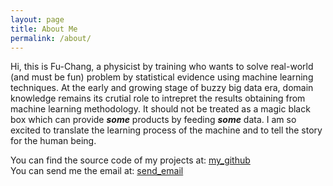 ```yaml
---
layout: page
title: About Me
permalink: /about/
---
```


<section class="author">
  <div class="authorimage box" style="background: url({{site.baseurl}}/assets/img/me_air.jpeg)"></div>
  <div class="authorinfo box">
    <!-- <p>Author | Fu-Chang Sun</p> -->
    <p class="bio">
      Hi, this is Fu-Chang, a physicist by training who wants to solve real-world (and must be fun) problem by statistical evidence using machine learning techniques. At the early and growing stage of buzzy big data era, domain knowledge remains its crutial role to intrepret the results obtaining from machine learning methodology. It should not be treated as a magic black box which can provide <b><i>some</i></b> products by feeding <b><i>some</i></b> data. I am so excited to translate the learning process of the machine and to tell the story for the human being.
    </p>
  </div>
</section>




You can find the source code of my projects at: <i class="fa fa-github" aria-hidden="true"></i>  [my_github](https://github.com/udothemath1984)  
You can send me the email at: <i class="fa fa-paper-plane" aria-hidden="true"></i> <a href="mailto:anappleaday1984@gmail.com?subject=Comment on Fu-Chang's page &amp;">send_email</a>

<!-- <p><a href="mailto:anappleaday1984@gmail.com?subject=Comment from  &amp;body=yep&amp;">Send email</a></p> -->
